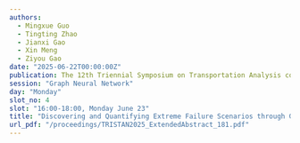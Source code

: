 ```yaml
---
authors:
  - Mingxue Guo
  - Tingting Zhao
  - Jianxi Gao
  - Xin Meng
  - Ziyou Gao
date: "2025-06-22T00:00:00Z"
publication: The 12th Triennial Symposium on Transportation Analysis conference
session: "Graph Neural Network"
day: "Monday"
slot_no: 4
slot: "16:00-18:00, Monday June 23"
title: "Discovering and Quantifying Extreme Failure Scenarios through Graph Learning for Road Transportation Systems"
url_pdf: "/proceedings/TRISTAN2025_ExtendedAbstract_181.pdf"
---
```

